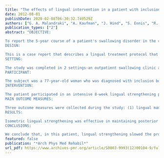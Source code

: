 ```yaml
---
title: "The effects of lingual intervention in a patient with inclusion body myositis and SjÃ¶gren's syndrome: a longitudinal case study"
date: 2012-08-01
publishDate: 2020-02-08T06:30:32.749529Z
authors: ["G. A. Malandraki", "A. Kaufman", "J. Hind", "S. Ennis", "R. Gangnon", "A. Waclawik", "J. Robbins"]
publication_types: ["2"]
abstract: "OBJECTIVE:

To report the 5-year course of a patient's swallowing disorder in the context of progressive neuromuscular disease and the effectiveness of a lingual strengthening treatment program.
DESIGN:

This is a case report that describes a lingual treatment protocol that was repeated 3 times over a 5-year period with and without maintenance periods.
SETTING:

The study was completed in 2 settings-an outpatient swallowing clinic at an acute care hospital and the patient's home.
PARTICIPANT:

The subject was a 77-year-old woman who was diagnosed with inclusion body myositis and Sjögren's syndrome.
INTERVENTION:

The patient participated in an intensive 8-week lingual strengthening protocol 3 times (at years 1, 4, and 5) and a subsequent maintenance program twice (at years 4 and 5).
MAIN OUTCOME MEASURES:

Three outcome measures were collected during the study: (1) lingual manometric pressures at the anterior and posterior tongue, measured by using a lingual manometric device, (2) airway invasion measured by using an 8-point Penetration-Aspiration Scale, and (3) clearance of the bolus measured by using a 3-point residue scale.
RESULTS:

Isometric lingual strengthening was effective in maintaining posterior tongue lingual pressure and Penetration-Aspiration Scale scores during the treatment periods. Residue scale scores did not significantly change during treatment.
CONCLUSIONS:

We conclude that, in this patient, lingual strengthening slowed the progression of disease-related lingual strength loss and extended functional swallowing performance. Thus, this type of intervention may hold promise as an effective swallowing treatment option for patients with neurodegenerative inflammatory diseases such as inclusion body myositis and Sjögren's syndrome."
featured: false
publication: "*Arch Phys Med Rehabil*"
url_pdf: https://www.archives-pmr.org/article/S0003-9993(12)00104-9/fulltext
---
```



